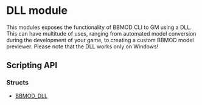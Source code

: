 # DLL module
This modules exposes the functionality of BBMOD CLI to GM using a DLL. This
can have multitude of uses, ranging from automated model conversion during the
development of your game, to creating a custom BBMOD model previewer. Please
note that the DLL works only on Windows!

## Scripting API
### Structs
* [BBMOD_DLL](./BBMOD_DLL.html)
